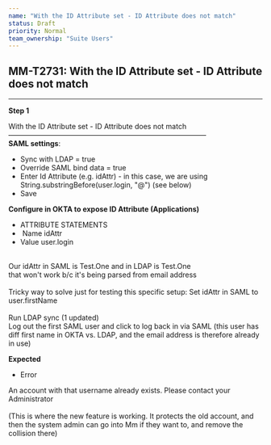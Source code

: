 ```yaml
---
name: "With the ID Attribute set - ID Attribute does not match"
status: Draft
priority: Normal
team_ownership: "Suite Users"
---
```


## MM-T2731: With the ID Attribute set - ID Attribute does not match

---

**Step 1**

With the ID Attribute set - ID Attribute does not match\
————————————————————————————\
**SAML settings**:

- Sync with LDAP = true
- Override SAML bind data = true
- Enter Id Attribute (e.g. idAttr) - in this case, we are using String.substringBefore(user.login, "@") (see below)
- Save

**Configure in OKTA to expose ID Attribute (Applications)**

- ATTRIBUTE STATEMENTS
-  Name idAttr
- Value user.login

\
Our idAttr in SAML is Test.One and in LDAP is Test.One\
that won't work b/c it's being parsed from email address\
\
Tricky way to solve just for testing this specific setup: Set idAttr in SAML to user.firstName\
\
Run LDAP sync (1 updated)\
Log out the first SAML user and click to log back in via SAML (this user has diff first name in OKTA vs. LDAP, and the email address is therefore already in use)

**Expected**

- Error

An account with that username already exists. Please contact your Administrator\
\
(This is where the new feature is working. It protects the old account, and then the system admin can go into Mm if they want to, and remove the collision there)
